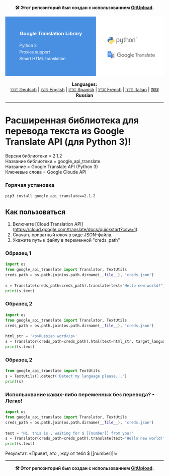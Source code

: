 <p align="center"><b>🛠️ Этот репозиторий был создан с использованием <a href="https://gitupload.com">GitUpload</a>.</b></p>
<p align="center"><a href="https://kupi.net"><img src="https://github.com/markolofsen/google_api_translate//blob/master/.banners/banner_ru.png?raw=1" /></a></p>
<p align="center"><b>Languages:</b><br /><a href="https://github.com/markolofsen/google_api_translate/blob/master/README_de.md">🇩🇪 Deutsch</a> | <a href="https://github.com/markolofsen/google_api_translate/blob/master/README.md">🇬🇧 English</a> | <a href="https://github.com/markolofsen/google_api_translate/blob/master/README_es.md">🇪🇸 Spanish</a> | <a href="https://github.com/markolofsen/google_api_translate/blob/master/README_fr.md">🇫🇷 French</a> | <a href="https://github.com/markolofsen/google_api_translate/blob/master/README_it.md">🇮🇹 Italian</a> | <b>🇷🇺 Russian</b></p>

---

# Расширенная библиотека для перевода текста из Google Translate API (для Python 3)!

Версия библиотеки = 2.1.2 <br />
Название библиотеки = google_api_translate <br />
Название = Google Translate API (Python 3) <br />
Ключевые слова = Google Cloude API <br />

### Горячая установка

```sh
pip3 install google_api_translate==2.1.2
```


## Как пользоваться

1. Включите [Cloud Translation API] (https://cloud.google.com/translate/docs/quickstart?csw=1).
2. Скачать приватный ключ в виде JSON-файла.
3. Укажите путь к файлу в переменной &quot;creds_path&quot;

### Образец 1
```python
import os
from google_api_translate import Translator, TextUtils
creds_path = os.path.join(os.path.dirname(__file__), 'creds.json')

s = Translate(creds_path=creds_path).translate(text="Hello new world!", target_language='cn')
print(s.text)
```

### Образец 2
```python
import os
from google_api_translate import Translator, TextUtils
creds_path = os.path.join(os.path.dirname(__file__), 'creds.json')

html_str = '<p>Russian word</p>'
s = Translator(creds_path=creds_path).html(text=html_str, target_language='ru')
print(s.text)
```

### Образец 2
```python
from google_api_translate import TextUtils
s = TextUtils().detect('Detect my language please...')
print(s)
```



### Использование каких-либо переменных без перевода? - Легко!
```python
import os
from google_api_translate import Translator, TextUtils
creds_path = os.path.join(os.path.dirname(__file__), 'creds.json')

text = "Hi, this is , waiting for $ [[number]] from you!"
s = Translator(creds_path=creds_path).translate(text="Hello new world!", target_language='ru')
print(s.text)
```

Результат: «Привет, это , жду от тебя $ [[number]]!»

---

<p align="center"><b>🛠️ Этот репозиторий был создан с использованием <a href="https://gitupload.com">GitUpload</a>.</b></p>